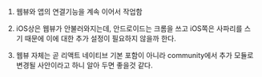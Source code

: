 


1. 웹뷰와 앱의 연결기능을 계속 이어서 작업함

2. iOS상은 웹뷰가 안불러와지는데, 안드로이드는 크롬을 쓰고 iOS쪽은 사파리를 스기 때문에 이에 대한 추가 설정이 필요하지 않을까 한다.

3. 웹뷰 자체는 곧 리액트 네이티브 기본 포함이 아니라 community에서 추가 모듈로 변경될 사안이라고 하니 알아 두면 좋을것 같다.